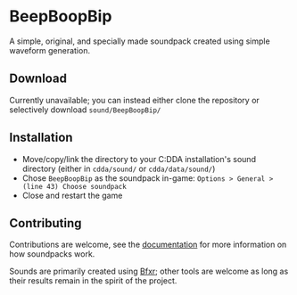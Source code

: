 # BeepBoopBip
A simple, original, and specially made soundpack created using simple waveform generation.

## Download
Currently unavailable; you can instead either clone the repository or selectively download `sound/BeepBoopBip/`

## Installation
- Move/copy/link the directory to your C:DDA installation's sound directory (either in `cdda/sound/` or `cdda/data/sound/`)
- Chose `BeepBoopBip` as the soundpack in-game: `Options > General > (line 43) Choose soundpack`
- Close and restart the game

## Contributing
Contributions are welcome, see the [documentation](https://github.com/CleverRaven/Cataclysm-DDA/blob/master/doc/SOUNDPACKS.md) for more information on how soundpacks work.

Sounds are primarily created using [Bfxr](https://www.bfxr.net); other tools are welcome as long as their results remain in the spirit of the project.
